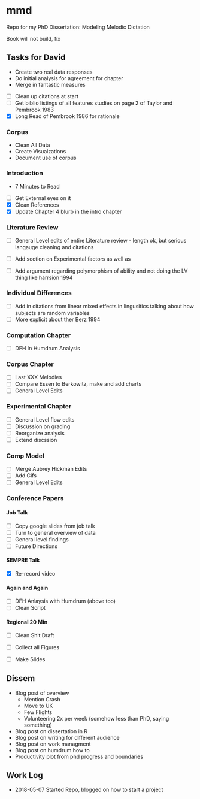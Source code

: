 # mmd

Repo for my PhD Dissertation: Modeling Melodic Dictation

Book will not build, fix

## Tasks for David 

* Create two real data responses
* Do initial analysis for agreement for chapter
* Merge in fantastic measures

* [ ] Clean up citations at start 
* [ ] Get biblio listings of all features studies on page 2 of Taylor and Pembrook 1983
* [X] Long Read of Pembrook 1986 for rationale 

### Corpus

* Clean All Data 
* Create Visualzations
* Document use of corpus 

### Introduction 

* 7 Minutes to Read 

* [ ] Get External eyes on it 
* [X] Clean References
* [X] Update Chapter 4 blurb in the intro chapter

### Literature Review

* [ ] General Level edits of entire Literature review - length ok, but serious langauge cleaning and citations
* [ ] Add section on Experimental factors as well as 
* [ ] Add argument regarding polymorphism of ability and not doing the LV thing like harrsion 1994


### Individual Differences

* [ ] Add in citations from linear mixed effects in lingusitics talking about how subjects are random variables 
* [ ] More explicit about ther Berz 1994

### Computation Chapter

* [ ] DFH In Humdrum Analysis 

### Corpus Chapter

* [ ] Last XXX Melodies 
* [ ] Compare Essen to Berkowitz, make and add charts
* [ ] General Level Edits

### Experimental Chapter

* [ ] General Level flow edits
* [ ] Discussion on grading
* [ ] Reorganize analysis 
* [ ] Extend discssion

### Comp Model 

* [ ] Merge Aubrey Hickman Edits
* [ ] Add Gifs
* [ ] General Level Edits

### Conference Papers

#### Job Talk 

* [ ] Copy google slides from job talk
* [ ] Turn to general overview of data 
* [ ] General level findings
* [ ] Future Directions 

#### SEMPRE Talk 

* [X] Re-record video 

#### Again and Again

* [ ] DFH Anlaysis with Humdrum (above too)
* [ ] Clean Script 

#### Regional 20 Min 

* [ ] Clean Shit Draft
* [ ] Collect all Figures
* [ ] Make Slides


## Dissem

* Blog post of overview 
	- Mention Crash
	- Move to UK 
	- Few Flights
	- Volunteering 2x per week (somehow less than PhD, saying something) 
* Blog post on dissertation in R
* Blog post on writing for different audience
* Blog post on work managment 
* Blog post on humdrum how to 
* Productivity plot from phd progress and boundaries

## Work Log 

* 2018-05-07 Started Repo, blogged on how to start a project

